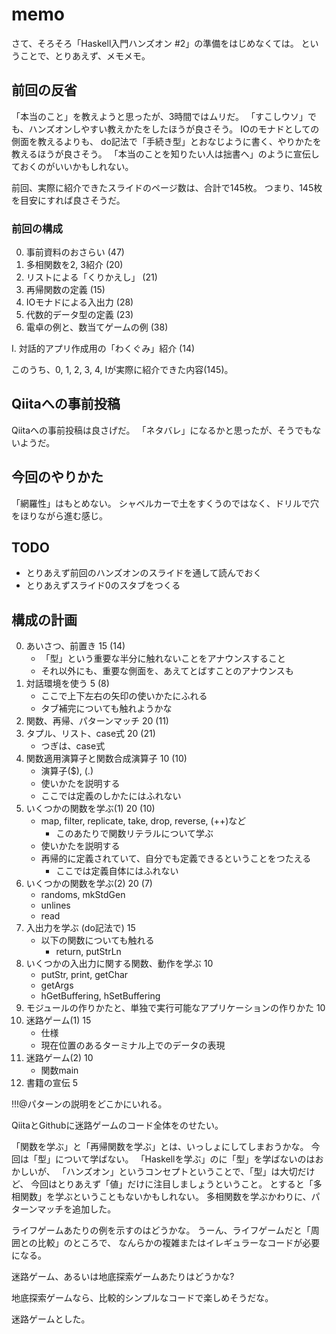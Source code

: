 memo
====

さて、そろそろ「Haskell入門ハンズオン #2」の準備をはじめなくては。
ということで、とりあえず、メモメモ。

前回の反省
----------

「本当のこと」を教えようと思ったが、3時間ではムリだ。
「すこしウソ」でも、ハンズオンしやすい教えかたをしたほうが良さそう。
IOのモナドとしての側面を教えるよりも、
do記法で「手続き型」とおなじように書く、やりかたを教えるほうが良さそう。
「本当のことを知りたい人は拙書へ」のように宣伝しておくのがいいかもしれない。

前回、実際に紹介できたスライドのページ数は、合計で145枚。
つまり、145枚を目安にすれば良さそうだ。

### 前回の構成

0. 事前資料のおさらい (47)
1. 多相関数を2, 3紹介 (20)
2. リストによる「くりかえし」 (21)
3. 再帰関数の定義 (15)
4. IOモナドによる入出力 (28)
5. 代数的データ型の定義 (23)
6. 電卓の例と、数当てゲームの例 (38)

I. 対話的アプリ作成用の「わくぐみ」紹介 (14)

このうち、0, 1, 2, 3, 4, Iが実際に紹介できた内容(145)。

Qiitaへの事前投稿
-----------------

Qiitaへの事前投稿は良さげだ。
「ネタバレ」になるかと思ったが、そうでもないようだ。

今回のやりかた
--------------

「網羅性」はもとめない。
シャベルカーで土をすくうのではなく、ドリルで穴をほりながら進む感じ。

TODO
----

* とりあえず前回のハンズオンのスライドを通して読んでおく
* とりあえずスライド0のスタブをつくる

構成の計画
----------

0. あいさつ、前置き 15 (14)
	* 「型」という重要な半分に触れないことをアナウンスすること
	* それ以外にも、重要な側面を、あえてとばすことのアナウンスも
1. 対話環境を使う 5 (8)
	* ここで上下左右の矢印の使いかたにふれる
	* タブ補完についても触れようかな
2. 関数、再帰、パターンマッチ 20 (11)
3. タプル、リスト、case式 20 (21)
	* つぎは、case式
4. 関数適用演算子と関数合成演算子 10 (10)
	* 演算子($), (.)
	* 使いかたを説明する
	* ここでは定義のしかたにはふれない
5. いくつかの関数を学ぶ(1) 20 (10)
	* map, filter, replicate, take, drop, reverse, (++)など
		+ このあたりで関数リテラルについて学ぶ
	* 使いかたを説明する
	* 再帰的に定義されていて、自分でも定義できるということをつたえる
		+ ここでは定義自体にはふれない
6. いくつかの関数を学ぶ(2) 20 (7)
	* randoms, mkStdGen
	* unlines
	* read
7. 入出力を学ぶ (do記法で) 15
	* 以下の関数についても触れる
		+ return, putStrLn
8. いくつかの入出力に関する関数、動作を学ぶ 10
	* putStr, print, getChar
	* getArgs
	* hGetBuffering, hSetBuffering
9. モジュールの作りかたと、単独で実行可能なアプリケーションの作りかた 10
10. 迷路ゲーム(1) 15
	* 仕様
	* 現在位置のあるターミナル上でのデータの表現
11. 迷路ゲーム(2) 10
	* 関数main
12. 書籍の宣伝 5

!!!@パターンの説明をどこかにいれる。

QiitaとGithubに迷路ゲームのコード全体をのせたい。

「関数を学ぶ」と「再帰関数を学ぶ」とは、いっしょにしてしまおうかな。
今回は「型」について学ばない。
「Haskellを学ぶ」のに「型」を学ばないのはおかしいが、
「ハンズオン」というコンセプトということで、「型」は大切だけど、
今回はとりあえず「値」だけに注目しましょうということ。
とすると「多相関数」を学ぶということもないかもしれない。
多相関数を学ぶかわりに、パターンマッチを追加した。

ライフゲームあたりの例を示すのはどうかな。
うーん、ライフゲームだと「周囲との比較」のところで、
なんらかの複雑またはイレギュラーなコードが必要になる。

迷路ゲーム、あるいは地底探索ゲームあたりはどうかな?

地底探索ゲームなら、比較的シンプルなコードで楽しめそうだな。

迷路ゲームとした。
